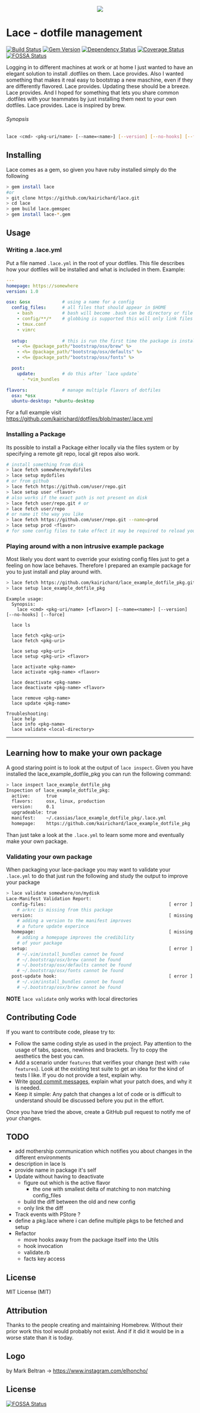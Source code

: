 <p align="center">
  <img src="https://github.com/kairichard/lace/raw/master/icon.png">
</p>

Lace - dotfile management
========
[![Build Status](https://travis-ci.org/kairichard/lace.png?branch=master)](https://travis-ci.org/kairichard/lace) [![Gem Version](https://badge.fury.io/rb/lace.png)](http://badge.fury.io/rb/lace) [![Dependency Status](https://gemnasium.com/kairichard/lace.svg)](https://gemnasium.com/kairichard/lace) [![Coverage Status](https://coveralls.io/repos/kairichard/lace/badge.png?branch=master)](https://coveralls.io/r/kairichard/lace?branch=master)
[![FOSSA Status](https://app.fossa.io/api/projects/git%2Bgithub.com%2Fkairichard%2Flace.svg?type=shield)](https://app.fossa.io/projects/git%2Bgithub.com%2Fkairichard%2Flace?ref=badge_shield)


Logging in to different machines at work or at home I just wanted to have an elegant solution to install .dotfiles on them. Lace provides. Also I wanted something that makes it real easy to bootstrap a new maschine, even if they are differently flavored. Lace provides. Updating these should be a breeze. Lace provides. And I hoped for something that lets you share common .dotfiles with your teammates by just installing them next to your own dotfiles. Lace provides.
Lace is inspired by brew.
###### Synopsis
```bash
lace <cmd> <pkg-uri/name> [--name=<name>] [--version] [--no-hooks] [--force]
```
Installing
-------------
Lace comes as a gem, so given you have ruby installed simply do the following
```bash
> gem install lace
#or
> git clone https://github.com/kairichard/lace.git
> cd lace
> gem build lace.gemspec
> gem install lace-*.gem
```
Usage
-----------
### Writing a .lace.yml
Put a file named `.lace.yml` in the root of your dotfiles. This file describes how your dotfiles will be installed and what is included in them. Example:

```yaml
---
homepage: https://somewhere
version: 1.0

osx: &osx            # using a name for a config
  config_files:      # all files that should appear in $HOME 
    - bash           # bash will become .bash can be directory or file
    - config/**/*    # globbing is supported this will only link files that are not present in $HOME/config yet
    - tmux.conf
    - vimrc
    
  setup:             # this is run the first time the package is installed
    - <%= @package_path/"bootstrap/osx/brew" %>
    - <%= @package_path/"bootstrap/osx/defaults" %>
    - <%= @package_path/"bootstrap/osx/fonts" %>

  post:  
    update:          # do this after `lace update`
      - *vim_bundles

flavors:             # manage multiple flavors of dotfiles
  osx: *osx 
  ubuntu-desktop: *ubuntu-desktop
```
For a full example visit https://github.com/kairichard/dotfiles/blob/master/.lace.yml

### Installing a Package
Its possible to install a Package either locally via the files system or by specifying a remote git repo,
local git repos also work.

```bash
# install something from disk
> lace fetch somewhere/mydofiles
> lace setup mydofiles
# or from github
> lace fetch https://github.com/user/repo.git
> lace setup user <flavor>
# also works if the exact path is not present on disk
> lace fetch user/repo.git # or
> lace fetch user/repo
# or name it the way you like
> lace fetch https://github.com/user/repo.git --name=prod
> lace setup prod <flavor>
# for some config files to take effect it may be required to reload your current terminal session
```

### Playing around with a non intrusive example package
Most likely you dont want to override your existing config files just to get a feeling on how lace
behaves. Therefore I prepared an example package for you to just install and play around with.
```bash
> lace fetch https://github.com/kairichard/lace_example_dotfile_pkg.git
> lace setup lace_example_dotfile_pkg
```

```
Example usage:
  Synopsis:
    lace <cmd> <pkg-uri/name> [<flavor>] [--name=<name>] [--version] [--no-hooks] [--force]

  lace ls

  lace fetch <pkg-uri>
  lace fetch <pkg-uri>

  lace setup <pkg-uri>
  lace setup <pkg-uri> <flavor>

  lace activate <pkg-name>
  lace activate <pkg-name> <flavor>

  lace deactivate <pkg-name>
  lace deactivate <pkg-name> <flavor>

  lace remove <pkg-name>
  lace update <pkg-name>

Troubleshooting:
  lace help
  lace info <pkg-name>
  lace validate <local-directory>
```
- - -
## Learning how to make your own package
A good staring point is to look at the output of `lace inspect`. Given you have installed the lace_example_dotfile_pkg
you can run the following command:
```bash
> lace inspect lace_example_dotfile_pkg
Inspection of lace_example_dotfile_pkg:
  active:      true
  flavors:     osx, linux, production
  version:     0.1
  upgradeable: true
  manifest:    ~/.cassias/lace_example_dotfile_pkg/.lace.yml
  homepage:    https://github.com/kairichard/lace_example_dotfile_pkg
```
Than just take a look at the `.lace.yml` to learn some more and eventually make your own package.
### Validating your own package
When packaging your lace-package you may want to validate your `.lace.yml` to do that just run the following and study the output to improve your package
```bash
> lace validate somewhere/on/mydisk
Lace-Manifest Validation Report:
  config-files:                                              [ error ]
    # arkrc is missing from this package
  version:                                                   [ missing ]
    # adding a version to the manifest improves
    # a future update experince
  homepage:                                                  [ missing ]
    # adding a homepage improves the credibility
    # of your package
  setup:                                                     [ error ]
    # ~/.vim/install_bundles cannot be found
    # ~/.bootstrap/osx/brew cannot be found
    # ~/.bootstrap/osx/defaults cannot be found
    # ~/.bootstrap/osx/fonts cannot be found
  post-update hook:                                          [ error ]
    # ~/.vim/install_bundles cannot be found
    # ~/.bootstrap/osx/brew cannot be found
```
**NOTE** `lace validate` only works with local directories

## Contributing Code

If you want to contribute code, please try to:

* Follow the same coding style as used in the project. Pay attention to the
  usage of tabs, spaces, newlines and brackets. Try to copy the aesthetics the
  best you can.
* Add a scenario under `features` that verifies your change (test with `rake features`). Look at the existing test
  suite to get an idea for the kind of tests I like. If you do not provide a
  test, explain why.
* Write [good commit messages](http://tbaggery.com/2008/04/19/a-note-about-git-commit-messages.html),
  explain what your patch does, and why it is needed.
* Keep it simple: Any patch that changes a lot of code or is difficult to
  understand should be discussed before you put in the effort.

Once you have tried the above, create a GitHub pull request to notify me of your
changes.

## TODO
  * add mothership communication which notifies you about changes in the different environments
  * description in lace ls
  * provide name in package it's self
  * Update without having to deactivate
    * figure out which is the active flavor
      * the one with smallest delta of matching to non matching config_files
    * build the diff between the old and new config
    * only link the diff
  * Track events with PStore ?
  * define a pkg.lace where i can define multiple pkgs to be fetched and setup
  * Refactor
    * move hooks away from the package itself into the Utils
    * hook invocation
    * validate.rb
    * facts key access

License
--------
MIT License (MIT)

Attribution
--------
Thanks to the people creating and maintaining Homebrew. Without their prior work this tool would probably not exist.
And if it did it would be in a worse state than it is today.

Logo
--------
by Mark Beltran -> https://www.instagram.com/elhoncho/


## License
[![FOSSA Status](https://app.fossa.io/api/projects/git%2Bgithub.com%2Fkairichard%2Flace.svg?type=large)](https://app.fossa.io/projects/git%2Bgithub.com%2Fkairichard%2Flace?ref=badge_large)